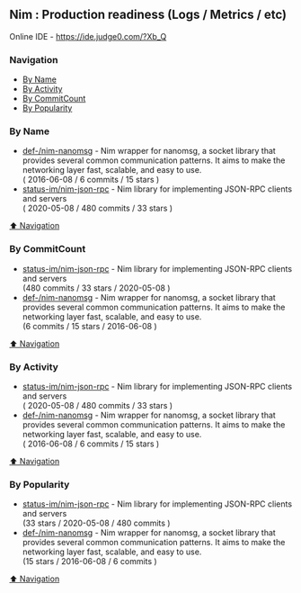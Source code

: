 ## Nim : Production readiness (Logs / Metrics / etc)

Online IDE - https://ide.judge0.com/?Xb_Q

### Navigation

- [By Name](#by-name)
- [By Activity](#by-activity)
- [By CommitCount](#by-commitcount)
- [By Popularity](#by-popularity)

### By Name
<!-- PROJECTS_LIST -->
- [def-/nim-nanomsg](https://github.com/def-/nim-nanomsg) - Nim wrapper for nanomsg, a socket library that provides several common communication patterns. It aims to make the networking layer fast, scalable, and easy to use. <br/> ( 2016-06-08 / 6 commits / 15 stars )
- [status-im/nim-json-rpc](https://github.com/status-im/nim-json-rpc) - Nim library for implementing JSON-RPC clients and servers <br/> ( 2020-05-08 / 480 commits / 33 stars )
<!-- /PROJECTS_LIST -->

[⬆ Navigation](#navigation)

### By CommitCount
<!-- COMMITCOUNT_LIST -->
- [status-im/nim-json-rpc](https://github.com/status-im/nim-json-rpc) - Nim library for implementing JSON-RPC clients and servers <br/> (480 commits / 33 stars / 2020-05-08 )
- [def-/nim-nanomsg](https://github.com/def-/nim-nanomsg) - Nim wrapper for nanomsg, a socket library that provides several common communication patterns. It aims to make the networking layer fast, scalable, and easy to use. <br/> (6 commits / 15 stars / 2016-06-08 )
<!-- /COMMITCOUNT_LIST -->
[⬆ Navigation](#navigation)

### By Activity
<!-- ACTIVITY_LIST -->
- [status-im/nim-json-rpc](https://github.com/status-im/nim-json-rpc) - Nim library for implementing JSON-RPC clients and servers <br/> ( 2020-05-08 / 480 commits / 33 stars )
- [def-/nim-nanomsg](https://github.com/def-/nim-nanomsg) - Nim wrapper for nanomsg, a socket library that provides several common communication patterns. It aims to make the networking layer fast, scalable, and easy to use. <br/> ( 2016-06-08 / 6 commits / 15 stars )
<!-- /ACTIVITY_LIST -->

[⬆ Navigation](#navigation)

### By Popularity
<!-- POPULARITY_LIST -->
- [status-im/nim-json-rpc](https://github.com/status-im/nim-json-rpc) - Nim library for implementing JSON-RPC clients and servers <br/> (33 stars / 2020-05-08 / 480 commits )
- [def-/nim-nanomsg](https://github.com/def-/nim-nanomsg) - Nim wrapper for nanomsg, a socket library that provides several common communication patterns. It aims to make the networking layer fast, scalable, and easy to use. <br/> (15 stars / 2016-06-08 / 6 commits )
<!-- /POPULARITY_LIST -->

[⬆ Navigation](#navigation)
